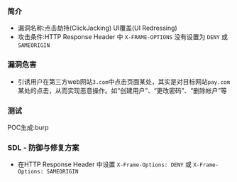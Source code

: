 ### 简介

* 漏洞名称:点击劫持(ClickJacking)  UI覆盖(UI Redressing)
* 攻击条件:HTTP Response Header 中 `X-FRAME-OPTIONS` 没有设置为 `DENY` 或 `SAMEORIGIN`

### 漏洞危害

* 引诱用户在第三方web网站`3.com`中点击页面某处，其实是对目标网站`pay.com`某处的点击，从而实现恶意操作。如“创建用户”、“更改密码”、“删除帐户”等

### 测试

POC生成:burp

### SDL - 防御与修复方案

* 在HTTP Response Header 中设置 `X-Frame-Options: DENY` 或 `X-Frame-Options: SAMEORIGIN`
